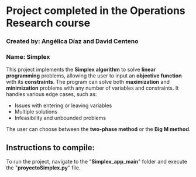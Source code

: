 # **Project completed in the Operations Research course**  
### **Created by:** **Angélica Díaz** and **David Centeno**  
### **Name:** **Simplex**

This project implements the **Simplex algorithm** to solve **linear programming** problems, allowing the user to input an **objective function** with its **constraints**. The program can solve both **maximization** and **minimization** problems with any number of variables and constraints. It handles various edge cases, such as:
- Issues with entering or leaving variables
- Multiple solutions
- Infeasibility and unbounded problems

The user can choose between the **two-phase method** or the **Big M method**.

## **Instructions to compile:**
To run the project, navigate to the "**Simplex_app_main**" folder and execute the "**proyectoSimplex.py**" file.

